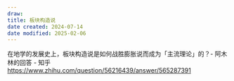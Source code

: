 ```yaml
---
draw:
title: 板块构造说
date created: 2024-07-14
date modified: 2025-02-06
---
```


在地学的发展史上，板块构造说是如何战胜膨胀说而成为「主流理论」的？- 阿木林的回答 - 知乎  
https://www.zhihu.com/question/56216439/answer/565287391
